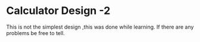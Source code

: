 # Calculator Design -2

This is not the simplest design ,this was done while learning.
If there are any problems be free to tell.

